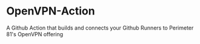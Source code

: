 # OpenVPN-Action
A Github Action that builds and connects your Github Runners to Perimeter 81's OpenVPN offering

